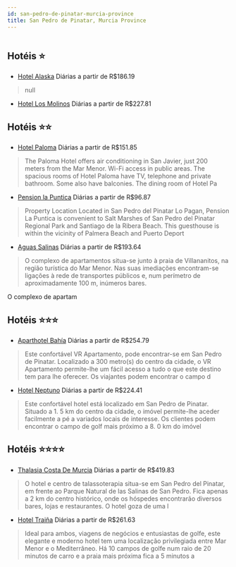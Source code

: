 ```yaml
---
id: san-pedro-de-pinatar-murcia-province
title: San Pedro de Pinatar, Murcia Province
---
```


<center><img src="http://photos.hotelbeds.com/giata/07/076963/076963a_hb_a_008.jpg" alt="" /></center>


## Hotéis ⭐️

-    [Hotel Alaska](https://www.hurb.com/aud/https://www.hurb.com/hoteis/san-pedro-de-pinatar/hotel-alaska-JNP-JP862372?cmp=18055) Diárias a partir de R$186.19
   > null
-    [Hotel Los Molinos](https://www.hurb.com/aud/https://www.hurb.com/hoteis/san-pedro-de-pinatar/hotel-los-molinos-JNP-JP709212?cmp=18055) Diárias a partir de R$227.81
   > 

## Hotéis ⭐️⭐️

-    [Hotel Paloma](https://www.hurb.com/aud/https://www.hurb.com/hoteis/san-pedro-de-pinatar/hotel-paloma-JNP-JP745300?cmp=18055) Diárias a partir de R$151.85
   > The Paloma Hotel offers air conditioning in San Javier, just 200 meters from the Mar Menor. Wi-Fi access in public areas.   The spacious rooms of Hotel Paloma have TV, telephone and private bathroom. Some also have balconies.   The dining room of Hotel Pa
-    [Pension la Puntica](https://www.hurb.com/aud/https://www.hurb.com/hoteis/san-pedro-de-pinatar/pension-la-puntica-JNP-JP407914?cmp=18055) Diárias a partir de R$96.87
   > Property Location Located in San Pedro del Pinatar Lo Pagan, Pension La Puntica is convenient to Salt Marshes of San Pedro del Pinatar Regional Park and Santiago de la Ribera Beach. This guesthouse is within the vicinity of Palmera Beach and Puerto Deport
-    [Aguas Salinas](https://www.hurb.com/aud/https://www.hurb.com/hoteis/san-pedro-de-pinatar/aguas-salinas-JNP-JP196139?cmp=18055) Diárias a partir de R$193.64
   > O complexo de apartamentos situa-se junto à praia de Villananitos, na região turística do Mar Menor. Nas suas imediações encontram-se ligações à rede de transportes públicos e, num perímetro de aproximadamente 100 m, inúmeros bares.

O complexo de apartam

## Hotéis ⭐️⭐️⭐️

-    [Aparthotel Bahía](https://www.hurb.com/aud/https://www.hurb.com/hoteis/san-pedro-de-pinatar/aparthotel-bahia-JNP-JP803130?cmp=18055) Diárias a partir de R$254.79
   > Este confortável VR Apartamento, pode encontrar-se em San Pedro de Pinatar. Localizado a 300 metro(s) do centro da cidade, o VR Apartamento permite-lhe um fácil acesso a tudo o que este destino tem para lhe oferecer. Os viajantes podem encontrar o campo d
-    [Hotel Neptuno](https://www.hurb.com/aud/https://www.hurb.com/hoteis/san-pedro-de-pinatar/hotel-neptuno-JNP-JP771642?cmp=18055) Diárias a partir de R$224.41
   > Este confortável hotel está localizado em San Pedro de Pinatar. Situado a 1. 5 km do centro da cidade, o imóvel permite-lhe aceder facilmente a pé a variados locais de interesse. Os clientes podem encontrar o campo de golf mais próximo a 8. 0 km do imóvel

## Hotéis ⭐️⭐️⭐️⭐️

-    [Thalasia Costa De Murcia](https://www.hurb.com/aud/https://www.hurb.com/hoteis/san-pedro-de-pinatar/thalasia-costa-de-murcia-JNP-JP985574?cmp=18055) Diárias a partir de R$419.83
   > O hotel e centro de talassoterapia situa-se em San Pedro del Pinatar, em frente ao Parque Natural de las Salinas de San Pedro. Fica apenas a 2 km do centro histórico, onde os hóspedes encontrarão diversos bares, lojas e restaurantes. O hotel goza de uma l
-    [Hotel Traiña](https://www.hurb.com/aud/https://www.hurb.com/hoteis/san-pedro-de-pinatar/hotel-traina-JNP-JP146471?cmp=18055) Diárias a partir de R$261.63
   > Ideal para ambos, viagens de negócios e entusiastas de golfe, este elegante e moderno hotel tem uma localização privilegiada entre Mar Menor e o Mediterrâneo. Há 10 campos de golfe num raio de 20 minutos de carro e a praia mais próxima fica a 5 minutos a 

